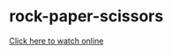 # rock-paper-scissors
<a href="https://kuawi.github.io/rock-paper-scissors/">Click here to watch online</a>

